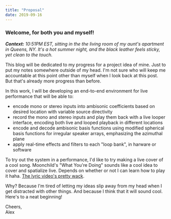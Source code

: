 ```yaml
---
title: "Proposal"
date: 2019-09-16
---
```

### Welcome, for both you and myself!

_**Context:** 10:51PM EST, sitting in the the living room of my aunt's apartment in Queens, NY. It's a hot summer night, and the black leather feels sticky, yet clean to the touch._

This blog will be dedicated to my progress for a project idea of mine. Just to put my notes somewhere outside of my head. I'm not sure who will keep me accountable at this point other than myself when I look back at this post. But that's already more progress than before.

In this work, I will be developing an end-to-end environment for live performance that will be able to:
- encode mono or stereo inputs into ambisonic coefficients based on desired location with variable source directivity
- record the mono and stereo inputs and play them back with a live looper interface, encoding both live and looped playback in different locations
- encode and decode ambisonic basis functions using modified spherical basis functions for irregular speaker arrays, emphasizing the azimuthal plane
- apply real-time effects and filters to each "loop bank", in harware or software

To try out the system in a performance, I'd like to try making a live cover of a cool song. Moonchild's "What You're Doing" sounds like a cool idea to cover and spatialize live. Depends on whether or not I can learn how to play it haha. [The lyric video's pretty wack](https://www.youtube.com/watch?v=3Mvd6hi0Cdc).

Why? Because I'm tired of letting my ideas slip away from my head when I get distracted with other things. And because I think that it will sound cool. Here's to a neat beginning!

Cheers,  
Alex
